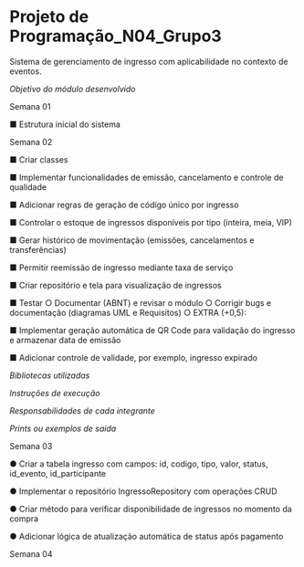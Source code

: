# Projeto de Programação_N04_Grupo3
Sistema de gerenciamento de ingresso com aplicabilidade no contexto de eventos.

*Objetivo do módulo desenvolvido*


Semana 01

■ Estrutura inicial do sistema

Semana 02



■ Criar classes

■ Implementar funcionalidades de emissão, cancelamento e controle de qualidade

■ Adicionar regras de geração de código único por ingresso

■ Controlar o estoque de ingressos disponíveis por tipo (inteira, meia, VIP)

■ Gerar histórico de movimentação (emissões, cancelamentos e transferências)

■ Permitir reemissão de ingresso mediante taxa de serviço

■ Criar repositório e tela para visualização de ingressos

■ Testar
○ Documentar (ABNT) e revisar o módulo
○ Corrigir bugs e documentação (diagramas UML e Requisitos)
○ EXTRA (+0,5):

■ Implementar geração automática de QR Code para validação do ingresso e armazenar data de emissão

■ Adicionar controle de validade, por exemplo, ingresso expirado


*Bibliotecas utilizadas*

*Instruções de execução*

*Responsabilidades de cada integrante*

*Prints ou exemplos de saída*

Semana 03

● Criar a tabela ingresso com campos: id, codigo, tipo, valor, status, id_evento, id_participante

● Implementar o repositório IngressoRepository com operações CRUD

● Criar método para verificar disponibilidade de ingressos no momento da compra

● Adicionar lógica de atualização automática de status após pagamento

Semana 04



